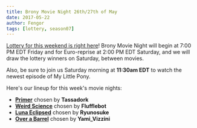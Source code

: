```yaml
---
title: Brony Movie Night 26th/27th of May
date: 2017-05-22
author: Fengor
tags: [lottery, season07]
---
```

[Lottery for this weekend is right here][lotto]! Brony Movie Night will begin at 7:00 PM EDT Friday and for Euro-reprise at 2:00 PM EDT Saturday, and we will draw the lottery winners on Saturday, between movies.

Also, be sure to join us Saturday morning at **11:30am EDT** to watch the newest episode of My Little Pony.

Here's our lineup for this week's movie nights:

 - **[Primer][m1]** chosen by **Tassadork**
 - **[Weird Science][m2]** chosen by **Flufflebot**
 - **[Luna Eclipsed][p1]** chosen by **Ryunosuke**
 - **[Over a Barrel][p2]** chosen by **Yami_Vizzini**
 
[m1]: http://www.imdb.com/title/tt0390384/
[m2]: http://www.imdb.com/title/tt0090305/
[p1]: http://www.imdb.com/title/tt2071864/
[p2]: http://www.imdb.com/title/tt1862910/
[lotto]: https://bronystate.typeform.com/to/uh9BKa

